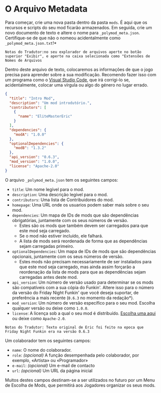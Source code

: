 # O Arquivo Metadata

Para começar, crie uma nova pasta dentro da pasta `mods`. É aqui que os recursos e scripts do seu mod ficarão armazenados. Em seguida, crie um novo documento de texto e altere o nome para `_polymod_meta.json`. Certifique-se de que não o nomeou acidentalmente como `_polymod_meta.json.txt`!*

`Notas do Tradutor:no seu explorador de arquivos aperte no botão superior "Exibir", e aperte na caixa selecionada como "Extensões de Nomes de Arquivos `


Dentro deste arquivo de texto, colocaremos as informações de que o jogo precisa para aprender sobre a sua modificação. Recomendo fazer isso com um programa como o [Visual Studio Code](https://code.visualstudio.com/), que irá corrigi-lo se, acidentalmente, colocar uma vírgula ou algo do género no lugar errado.

```json
{
  "title": "Intro Mod",
  "description": "Um mod introdutório.",
  "contributors": [
    {
      "name": "EliteMasterEric"
    }
  ],
  "dependencies": {
    "modA": "1.0.0"
  },
  "optionalDependencies": {
    "modB": "1.3.2"
  },
  "api_version": "0.6.3",
  "mod_version": "1.0.0",
  "license": "Apache-2.0"
}
```

O arquivo `_polymod_meta.json` tem os seguintes campos:

- `title`: Um nome legível para o mod.
- `description`: Uma descrição legível para o mod.
- `contributors`: Uma lista de Contribuidores do mod.
- `homepage`: Uma URL onde os usuarios podem saber mais sobre o seu mod.
- `dependencies`: Um mapa de IDs de mods que são dependências obrigatórias, juntamente com os seus números de versão.
  - Estes são os mods que também devem ser carregados para que este mod seja carregado.
  - Se o mod não estiver incluído, ele falhará.
  - A lista de mods será reordenada de forma que as dependências sejam carregadas primeiro.
- `optionalDependencies`: Um mapa de IDs de mods que são dependências opcionais, juntamente com os seus números de versão.
  - Estes mods não precisam necessariamente de ser instalados para que este mod seja carregado, mas ainda assim forçarão a reordenação da lista de mods para que as dependências sejam carregadas antes deste mod.
- `api_version`: Um número de versão usado para determinar se os mods são compatíveis com a sua cópia do Funkin'. Altere isso para o número da versão do Friday Night Funkin' que você deseja suportar, de preferência a mais recente (`0.6.3` no momento da redação*).
- `mod_version`: Um número de versão específico para o seu mod. Escolha qualquer versão ou deixe como `1.0.0`.
- `license`: A licença sob a qual o seu mod é distribuído. [Escolha uma aqui](https://opensource.org/licenses) ou deixe como `Apache-2.0`.

`Notas do Tradutor: Texto original de Eric foi feito na epoca que Friday Night Funkin era na versão 0.6.3`

Um colaborador tem os seguintes campos:

- `name`: O nome do colaborador.
- `role`: *(opcional)* A função desempenhada pelo colaborador, por exemplo, «Artista» ou «Programador»
- `e-mail`: *(opcional)* Um e-mail de contacto
- `url`: *(opcional)* Um URL da página inicial

Muitos destes campos destinam-se a ser utilizados no futuro por um Menu de Escolha de Mods, que permitirá aos Jogadores organizar os seus mods.